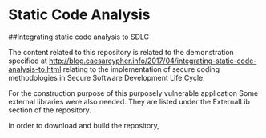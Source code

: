 # Static Code Analysis
##Integrating static code analysis to SDLC

The content related to this repository is related to the demonstration specified at http://blog.caesarcypher.info/2017/04/integrating-static-code-analysis-to.html relating to the implementation of secure coding methodologies in Secure Software Development Life Cycle.

For the construction purpose of this purposely vulnerable application Some external libraries were also needed. They are listed under the ExternalLib section of the repository.

In order to download and build the repository,

